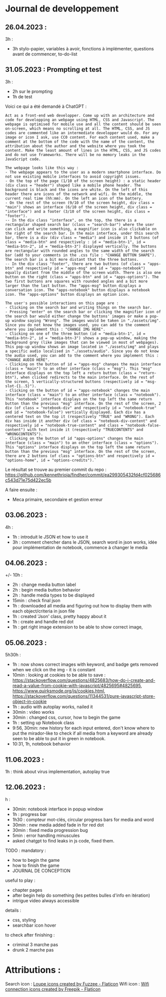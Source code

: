 # Journal de developpement

## 26.04.2023 : 

3h : 
- 3h stylo-papier, variables à avoir, fonctions à implémenter, questions avant de commencer, to-do-list

## 31.05.2023 : Prompting et test

3h : 
- 2h sur le prompting
- 1h de test

Voici ce qui a été demandé à ChatGPT : 

```
Act as a front-end web developper. Come up with an architecture and code for developping an webpage using HTML, CSS and Javascript. The webpage is optimised for mobile use and all the content should be seen on-screen, which means no scrolling at all. The HTML, CSS, and JS codes are commented like an intermediate developper would do. For any image or icon I ask, use CC0 content. For each content used, make a comment at the bottom of the code with the name of the content, the attribution about the author and the website where you took the content. Make the least amount of lines in the HTML, CSS, and JS codes and do not use frameworks. There will be no memory leaks in the JavaScript code.

The webpage looks like this way :
- The webpage appears to the user as a modern smartphone interface. Do not use existing mobile interfaces to avoid copyright issues.
- On the top of the page (1/10 of the screen height) : a static header (div class = "header") shaped like a mobile phone header. The background is black and the icons are white. On the left of this header there are icons of the network and wifi. On the middle, the current real time (hh:mm). On the left an icon of the battery.
- On the rest of the screen (9/10 of the screen height, div class = "main") shows an interface (6/10 of the screen height, div class = "interface") and a footer (3/10 of the screen height, div class = "footer"). 
-- In the div class "interface", on the top, the there is a rectangular shaped search bar (class = "search-bar") where the user can click and write something, a magnifier icon is also clickable on the right of the search bar. In the main interface, under this search bar, there is a div (div class = "media") and inside it 3 buttons (of class = "media-btn" and respectively : id = "media-btn-1", id = "media-btn-2", id = "media-btn-3") displayed vertically. The buttons are rectangular with rounded angles to the same width of the search bar (add to your comments in the .css file : "CHANGE BUTTON SHAPE"). The search bar is a bit more distant that the three buttons. 
-- In the div class "footer", there are two buttons (of class = "apps-btn" and respectively id = "apps-msg" and id = "apps-notebook") equally distant from the middle of the screen width. There is also one button on the right (class = "apps-btn" and id = "apps-options"). The two first buttons are squares with rounded angles and a bit more larger than the last button. The "apps-msg" button displays a conversation icon. The "apps-notebook" button displays a notebook icon. The "apps-options" button displays an option icon.

The user's possible interactions on this page are : 
- Clicking on the search bar and writing things on the search bar.
- Pressing "enter" on the search bar or clicking the magnifier icon of the search bar would either change the buttons' images or make a pop-up window saying "Wrong". The images would be taken in "./assets/img". Since you do not know the images used, you can add to the comment where you implement this : "CHANGE IMG HERE".
- Clicking on one of the three button (id = "media-btn-1", id = "media-btn-2", id = "media-btn-3") shows a pop-up window, making the background grey (like images that can be viewed in most of webpages). This pop-up window shows an image located in "./assets/img" and plays a specific audio localised in "./assets/audio". Since you do not know the audio used, you can add to the comment where you implement this : "CHANGE AUDIO HERE".
- Clicking on the button of id = "apps-msg" changes the main interface (class = "main") to an other interface (class = "msg"). This "msg" interface displays on the top left a return button (class = "return-btn"), when clicked redirects to the main interface. On the rest of the screen, 5 vertically-structured buttons (respectively id = "msg-slot-{1..5}").
- Clicking on the button of id = "apps-notebook" changes the main interface (class = "main") to an other interface (class = "notebook"). This "notebook" interface displays on the top left the same return button than the previous "msg" interface. On the rest of the screen, 2 div (of class = "notebook-div" and respectively id = "notebook-true" and id = "notebook-false") vertically displayed. Each div has a centered text on the top it (respectively "TRUE" and "WRONG"). Each div has inside it another div (of class = "notebook-div-content" and respectively id = "notebook-true-content" and class = "notebook-false-content") with text inside it (respectively "TRUECONTENTS" and "WRONGCONTENTS").
- Clicking on the button of id "apps-options" changes the main interface (class = "main") to an other interface (class = "options"). This "options" interface displays on the top left the same return button than the previous "msg" interface. On the rest of the screen, there are 2 buttons (of class = "options-btn" and respectively id = "options-home", id = "options-credits").`
```

Le résultat se trouve au premier commit du repo : https://github.com/kennethrioja/findher/commit/ea299305432fd4cf025686c543d71e75d422ec5b

A faire ensuite : 

* Meca primaire, secondaire et gestion erreur

## 03.06.2023 : 

4h : 
- 1h : introduit le JSON et how to use it
- 3h : comment chercher dans le JSON, search word in json works, idée pour implémentation de notebook, commence à changer le media

## 04.06.2023 : 

+/- 10h : 
- 2h : change media button label
- 2h : begin media button behavior
- 2h : handle media types to be displayed
- 15min : check final json
- 1h : downloaded all media and figuring out how to display them with each object/criteria in json file
- 1h : created 'Json' class, pretty happy about it
- 1h : create and handle red dot
- 1h : get right image extension to be able to show correct image, 

## 05.06.2023 : 

5h30h : 
- 1h : now shows correct images with keyword, and badge gets removed when we click on the img - it is constant
- 10min : looking at cookies to be able to save : https://stackoverflow.com/questions/4825683/how-do-i-create-and-read-a-value-from-cookie-with-javascript/4825695#4825695, https://www.quirksmode.org/js/cookies.html, https://stackoverflow.com/questions/11344531/pure-javascript-store-object-in-cookie
- 1h : audio with autoplay works, nailed it
- 30min : video works
- 30min : changed css, cursor, how to begin the game
- 1h : setting up Notebook class
- 9:56, 30min: new history for each input entered, don't know where to put the mirador-like to check if all media from a keyword are already seen to be able to put it in green in notebook.
- 10:31, 1h, notebook behavior

## 11.06.2023 : 

1h : think about virus implementation, autoplay true

## 12.06.2023 : 

h :
- 30min: notebook interface in popup window
- 1h : progress bar
- 1h30 : compteur mot-clés, circular progress bars for media and word
- 30min : new media added fade in for red dot
- 30min : fixed media progression bug
- 5min : error handling minuscules
- asked chatgpt to find leaks in js code, fixed them.

TODO :
mandatory : 
- how to begin the game
- how to finish the game
- JOURNAL DE CONCEPTION

useful to play : 
- chapter pages
- after begin help do something (les petites bulles d'info en itération)
- intrigue video always accessible

details : 
- css, styling
- searchbar icon hover

to check after finishing :
- criminal 3 marche pas
- drunk 2 marche pas

# Attributions : 

Search icon : <a href="https://www.flaticon.com/free-icons/loupe" title="loupe icons">Loupe icons created by Fuzzee - Flaticon</a>
Wifi icon : <a href="https://www.flaticon.com/free-icons/wifi-connection" title="wifi connection icons">Wifi connection icons created by Freepik - Flaticon</a>

